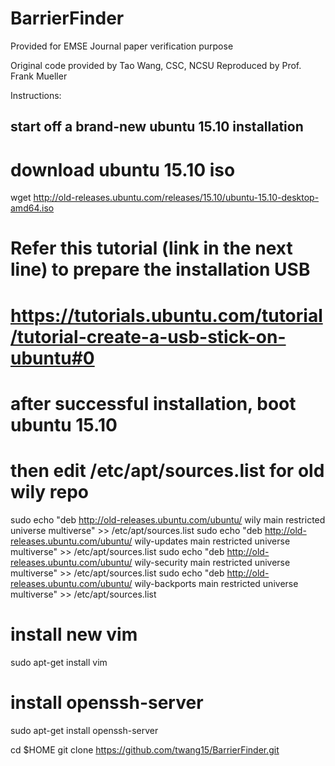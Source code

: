 # BarrierFinder
Provided for EMSE Journal paper verification purpose

Original code provided by Tao Wang, CSC, NCSU
Reproduced by Prof. Frank Mueller

Instructions:
## start off a brand-new ubuntu 15.10 installation
# download ubuntu 15.10 iso
wget http://old-releases.ubuntu.com/releases/15.10/ubuntu-15.10-desktop-amd64.iso

# Refer this tutorial (link in the next line) to prepare the installation USB 
# https://tutorials.ubuntu.com/tutorial/tutorial-create-a-usb-stick-on-ubuntu#0

# after successful installation, boot ubuntu 15.10
# then edit /etc/apt/sources.list for old wily repo
sudo echo "deb http://old-releases.ubuntu.com/ubuntu/ wily main restricted universe multiverse" >> /etc/apt/sources.list
sudo echo "deb http://old-releases.ubuntu.com/ubuntu/ wily-updates main restricted universe multiverse" >> /etc/apt/sources.list
sudo echo "deb http://old-releases.ubuntu.com/ubuntu/ wily-security main restricted universe multiverse" >> /etc/apt/sources.list
sudo echo "deb http://old-releases.ubuntu.com/ubuntu/ wily-backports main restricted universe multiverse" >> /etc/apt/sources.list

# install new vim
sudo apt-get install vim

# install openssh-server
sudo apt-get install openssh-server

cd $HOME
git clone https://github.com/twang15/BarrierFinder.git
